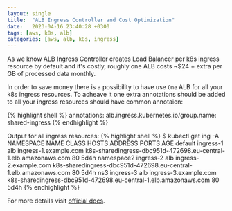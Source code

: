 ```yaml
---
layout: single
title:  "ALB Ingress Controller and Cost Optimization"
date:   2023-04-16 23:40:28 +0300
tags: [aws, k8s, alb]
categories: [aws, alb, k8s, ingress]
---
```


As we know ALB Ingress Controller creates Load Balancer per k8s ingress resource by default and it's costly,
roughly one ALB costs ~$24 + extra per GB of processed data monthly.

In order to save money there is a possibility to have use `One` ALB for all your k8s ingress resources.
To acheave it one extra annotations should be added to all your ingress resources should have common annotaion:

{% highlight shell %}
  annotations:
    alb.ingress.kubernetes.io/group.name: shared-ingress
{% endhighlight %}

Output for all ingress resources:
{% highlight shell %}
$ kubectl get ing -A
NAMESPACE     NAME          CLASS  HOSTS                             ADDRESS                                                    PORTS    AGE
default     ingress-1        alb    ingress-1.example.com      k8s-sharedingress-dbc951d-472698.eu-central-1.elb.amazonaws.com   80      5d4h
namespace2  ingress-2        alb    ingress-2.example.com      k8s-sharedingress-dbc951d-472698.eu-central-1.elb.amazonaws.com   80      5d4h
ns3         ingress-3        alb    ingress-3.example.com      k8s-sharedingress-dbc951d-472698.eu-central-1.elb.amazonaws.com   80      5d4h
{% endhighlight %}

For more details visit [official docs][alb-cont-docs].

[alb-cont-docs]: https://kubernetes-sigs.github.io/aws-load-balancer-controller/v2.2/guide/ingress/annotations/#group.name
